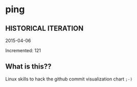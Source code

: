 # ping

## HISTORICAL ITERATION
2015-04-06

Incremented: 121

## What is this?? 
Linux skills to hack the github commit visualization chart `;-)`

